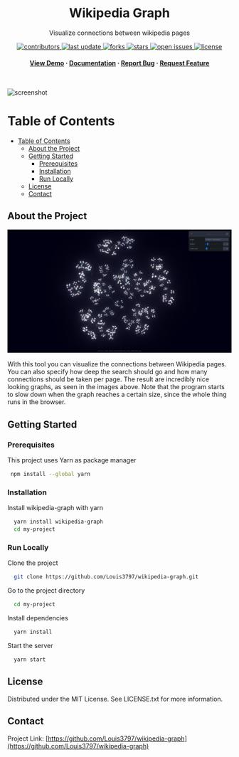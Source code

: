 <div align="center">

  <h1>Wikipedia Graph</h1>
  
  <p>
  Visualize connections between wikipedia pages
  </p>

  
<!-- Badges -->
<p>
  <a href="https://github.com/Louis3797/wikipedia-graph/graphs/contributors">
    <img src="https://img.shields.io/github/contributors/Louis3797/wikipedia-graph" alt="contributors" />
  </a>
  <a href="">
    <img src="https://img.shields.io/github/last-commit/Louis3797/wikipedia-graph" alt="last update" />
  </a>
  <a href="https://github.com/Louis3797/wikipedia-graph/network/members">
    <img src="https://img.shields.io/github/forks/Louis3797/wikipedia-graph" alt="forks" />
  </a>
  <a href="https://github.com/Louis3797/wikipedia-graph/stargazers">
    <img src="https://img.shields.io/github/stars/Louis3797/wikipedia-graph" alt="stars" />
  </a>
  <a href="https://github.com/Louis3797/wikipedia-graph/issues/">
    <img src="https://img.shields.io/github/issues/Louis3797/wikipedia-graph" alt="open issues" />
  </a>
  <a href="https://github.com/Louis3797/wikipedia-graph/blob/master/LICENSE">
    <img src="https://img.shields.io/github/license/Louis3797/wikipedia-graph.svg" alt="license" />
  </a>
</p>
   
<h4>
    <a href="https://github.com/Louis3797/wikipedia-graph/">View Demo</a>
  <span> · </span>
    <a href="https://github.com/Louis3797/wikipedia-graph">Documentation</a>
  <span> · </span>
    <a href="https://github.com/Louis3797/wikipedia-graph/issues/">Report Bug</a>
  <span> · </span>
    <a href="https://github.com/Louis3797/wikipedia-graph/issues/">Request Feature</a>
  </h4>
</div>

<br />

![screenshot](assets/screenshot2.png)

<!-- Table of Contents -->
# Table of Contents

- [Table of Contents](#table-of-contents)
  - [About the Project](#about-the-project)
  - [Getting Started](#getting-started)
    - [Prerequisites](#prerequisites)
    - [Installation](#installation)
    - [Run Locally](#run-locally)
  - [License](#license)
  - [Contact](#contact)

  

<!-- About the Project -->
## About the Project

<div align="center"> 
  <img src="assets/screenshot1.png" alt="screenshot" />
</div>

With this tool you can visualize the connections between Wikipedia pages. You can also specify how deep the search should go and how many connections should be taken per page. The result are incredibly nice looking graphs, as seen in the images above. Note that the program starts to slow down when the graph reaches a certain size, since the whole thing runs in the browser.


<!-- Getting Started -->
## Getting Started

<!-- Prerequisites -->
### Prerequisites

This project uses Yarn as package manager

```bash
 npm install --global yarn
```

<!-- Installation -->
### Installation

Install wikipedia-graph with yarn

```bash
  yarn install wikipedia-graph
  cd my-project
```


<!-- Run Locally -->
### Run Locally

Clone the project

```bash
  git clone https://github.com/Louis3797/wikipedia-graph.git
```

Go to the project directory

```bash
  cd my-project
```

Install dependencies

```bash
  yarn install
```

Start the server

```bash
  yarn start
```

<!-- License -->
## License

Distributed under the MIT License. See LICENSE.txt for more information.


<!-- Contact -->
## Contact

Project Link: [https://github.com/Louis3797/wikipedia-graph](https://github.com/Louis3797/wikipedia-graph)